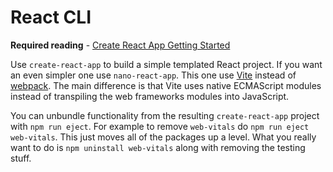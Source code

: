 # React CLI

**Required reading** - [Create React App Getting Started](https://create-react-app.dev/docs/getting-started)

Use `create-react-app` to build a simple templated React project. If you want an even simpler one use `nano-react-app`. This one use [Vite](https://vitejs.dev/) instead of [webpack](https://webpack.js.org/). The main difference is that Vite uses native ECMAScript modules instead of transpiling the web frameworks modules into JavaScript.

You can unbundle functionality from the resulting `create-react-app` project with `npm run eject`. For example to remove `web-vitals` do `npm run eject web-vitals`. This just moves all of the packages up a level. What you really want to do is `npm uninstall web-vitals` along with removing the testing stuff.
